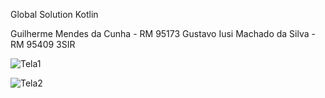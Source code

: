 Global Solution Kotlin


Guilherme Mendes da Cunha - RM 95173
Gustavo Iusi Machado da Silva - RM 95409
3SIR



![Tela1](https://github.com/gustavomachado7/globalSolution/assets/122196427/5a20a2d7-f805-44a7-ae90-329426ccde7f)

![Tela2](https://github.com/gustavomachado7/globalSolution/assets/122196427/63c2c480-d232-4198-b078-d29f2a01ea52)
